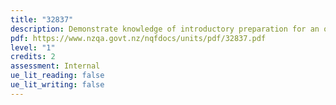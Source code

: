 ```yaml
---
title: "32837"
description: Demonstrate knowledge of introductory preparation for an outdoor activity
pdf: https://www.nzqa.govt.nz/nqfdocs/units/pdf/32837.pdf
level: "1"
credits: 2
assessment: Internal
ue_lit_reading: false
ue_lit_writing: false
---
```

